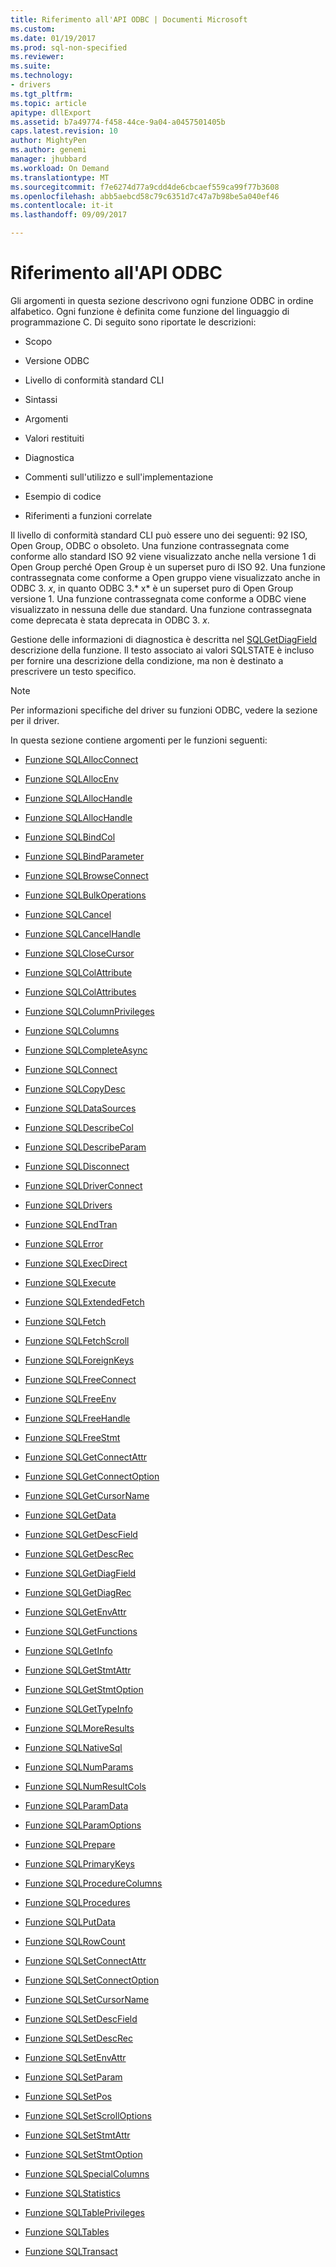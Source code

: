 ```yaml
---
title: Riferimento all'API ODBC | Documenti Microsoft
ms.custom: 
ms.date: 01/19/2017
ms.prod: sql-non-specified
ms.reviewer: 
ms.suite: 
ms.technology:
- drivers
ms.tgt_pltfrm: 
ms.topic: article
apitype: dllExport
ms.assetid: b7a49774-f458-44ce-9a04-a0457501405b
caps.latest.revision: 10
author: MightyPen
ms.author: genemi
manager: jhubbard
ms.workload: On Demand
ms.translationtype: MT
ms.sourcegitcommit: f7e6274d77a9cdd4de6cbcaef559ca99f77b3608
ms.openlocfilehash: abb5aebcd58c79c6351d7c47a7b98be5a040ef46
ms.contentlocale: it-it
ms.lasthandoff: 09/09/2017

---
```

# <a name="odbc-api-reference"></a>Riferimento all'API ODBC
Gli argomenti in questa sezione descrivono ogni funzione ODBC in ordine alfabetico. Ogni funzione è definita come funzione del linguaggio di programmazione C. Di seguito sono riportate le descrizioni:  
  
-   Scopo  
  
-   Versione ODBC  
  
-   Livello di conformità standard CLI  
  
-   Sintassi  
  
-   Argomenti  
  
-   Valori restituiti  
  
-   Diagnostica  
  
-   Commenti sull'utilizzo e sull'implementazione  
  
-   Esempio di codice  
  
-   Riferimenti a funzioni correlate  
  
 Il livello di conformità standard CLI può essere uno dei seguenti: 92 ISO, Open Group, ODBC o obsoleto. Una funzione contrassegnata come conforme allo standard ISO 92 viene visualizzato anche nella versione 1 di Open Group perché Open Group è un superset puro di ISO 92. Una funzione contrassegnata come conforme a Open gruppo viene visualizzato anche in ODBC 3. *x*, in quanto ODBC 3.* x* è un superset puro di Open Group versione 1. Una funzione contrassegnata come conforme a ODBC viene visualizzato in nessuna delle due standard. Una funzione contrassegnata come deprecata è stata deprecata in ODBC 3. *x*.  
  
 Gestione delle informazioni di diagnostica è descritta nel [SQLGetDiagField](../../../odbc/reference/syntax/sqlgetdiagfield-function.md) descrizione della funzione. Il testo associato ai valori SQLSTATE è incluso per fornire una descrizione della condizione, ma non è destinato a prescrivere un testo specifico.  
  
> [!NOTE]  
>  Per informazioni specifiche del driver su funzioni ODBC, vedere la sezione per il driver.  
  
 In questa sezione contiene argomenti per le funzioni seguenti:  
  
-   [Funzione SQLAllocConnect](../../../odbc/reference/syntax/sqlallocconnect-function.md)  
  
-   [Funzione SQLAllocEnv](../../../odbc/reference/syntax/sqlallocenv-function.md)  
  
-   [Funzione SQLAllocHandle](../../../odbc/reference/syntax/sqlallochandle-function.md)  
  
-   [Funzione SQLAllocHandle](../../../odbc/reference/syntax/sqlallocstmt-function.md)  
  
-   [Funzione SQLBindCol](../../../odbc/reference/syntax/sqlbindcol-function.md)  
  
-   [Funzione SQLBindParameter](../../../odbc/reference/syntax/sqlbindparameter-function.md)  
  
-   [Funzione SQLBrowseConnect](../../../odbc/reference/syntax/sqlbrowseconnect-function.md)  
  
-   [Funzione SQLBulkOperations](../../../odbc/reference/syntax/sqlbulkoperations-function.md)  
  
-   [Funzione SQLCancel](../../../odbc/reference/syntax/sqlcancel-function.md)  
  
-   [Funzione SQLCancelHandle](../../../odbc/reference/syntax/sqlcancelhandle-function.md)  
  
-   [Funzione SQLCloseCursor](../../../odbc/reference/syntax/sqlclosecursor-function.md)  
  
-   [Funzione SQLColAttribute](../../../odbc/reference/syntax/sqlcolattribute-function.md)  
  
-   [Funzione SQLColAttributes](../../../odbc/reference/syntax/sqlcolattributes-function.md)  
  
-   [Funzione SQLColumnPrivileges](../../../odbc/reference/syntax/sqlcolumnprivileges-function.md)  
  
-   [Funzione SQLColumns](../../../odbc/reference/syntax/sqlcolumns-function.md)  
  
-   [Funzione SQLCompleteAsync](../../../odbc/reference/syntax/sqlcompleteasync-function.md)  
  
-   [Funzione SQLConnect](../../../odbc/reference/syntax/sqlconnect-function.md)  
  
-   [Funzione SQLCopyDesc](../../../odbc/reference/syntax/sqlcopydesc-function.md)  
  
-   [Funzione SQLDataSources](../../../odbc/reference/syntax/sqldatasources-function.md)  
  
-   [Funzione SQLDescribeCol](../../../odbc/reference/syntax/sqldescribecol-function.md)  
  
-   [Funzione SQLDescribeParam](../../../odbc/reference/syntax/sqldescribeparam-function.md)  
  
-   [Funzione SQLDisconnect](../../../odbc/reference/syntax/sqldisconnect-function.md)  
  
-   [Funzione SQLDriverConnect](../../../odbc/reference/syntax/sqldriverconnect-function.md)  
  
-   [Funzione SQLDrivers](../../../odbc/reference/syntax/sqldrivers-function.md)  
  
-   [Funzione SQLEndTran](../../../odbc/reference/syntax/sqlendtran-function.md)  
  
-   [Funzione SQLError](../../../odbc/reference/syntax/sqlerror-function.md)  
  
-   [Funzione SQLExecDirect](../../../odbc/reference/syntax/sqlexecdirect-function.md)  
  
-   [Funzione SQLExecute](../../../odbc/reference/syntax/sqlexecute-function.md)  
  
-   [Funzione SQLExtendedFetch](../../../odbc/reference/syntax/sqlextendedfetch-function.md)  
  
-   [Funzione SQLFetch](../../../odbc/reference/syntax/sqlfetch-function.md)  
  
-   [Funzione SQLFetchScroll](../../../odbc/reference/syntax/sqlfetchscroll-function.md)  
  
-   [Funzione SQLForeignKeys](../../../odbc/reference/syntax/sqlforeignkeys-function.md)  
  
-   [Funzione SQLFreeConnect](../../../odbc/reference/syntax/sqlfreeconnect-function.md)  
  
-   [Funzione SQLFreeEnv](../../../odbc/reference/syntax/sqlfreeenv-function.md)  
  
-   [Funzione SQLFreeHandle](../../../odbc/reference/syntax/sqlfreehandle-function.md)  
  
-   [Funzione SQLFreeStmt](../../../odbc/reference/syntax/sqlfreestmt-function.md)  
  
-   [Funzione SQLGetConnectAttr](../../../odbc/reference/syntax/sqlgetconnectattr-function.md)  
  
-   [Funzione SQLGetConnectOption](../../../odbc/reference/syntax/sqlgetconnectoption-function.md)  
  
-   [Funzione SQLGetCursorName](../../../odbc/reference/syntax/sqlgetcursorname-function.md)  
  
-   [Funzione SQLGetData](../../../odbc/reference/syntax/sqlgetdata-function.md)  
  
-   [Funzione SQLGetDescField](../../../odbc/reference/syntax/sqlgetdescfield-function.md)  
  
-   [Funzione SQLGetDescRec](../../../odbc/reference/syntax/sqlgetdescrec-function.md)  
  
-   [Funzione SQLGetDiagField](../../../odbc/reference/syntax/sqlgetdiagfield-function.md)  
  
-   [Funzione SQLGetDiagRec](../../../odbc/reference/syntax/sqlgetdiagrec-function.md)  
  
-   [Funzione SQLGetEnvAttr](../../../odbc/reference/syntax/sqlgetenvattr-function.md)  
  
-   [Funzione SQLGetFunctions](../../../odbc/reference/syntax/sqlgetfunctions-function.md)  
  
-   [Funzione SQLGetInfo](../../../odbc/reference/syntax/sqlgetinfo-function.md)  
  
-   [Funzione SQLGetStmtAttr](../../../odbc/reference/syntax/sqlgetstmtattr-function.md)  
  
-   [Funzione SQLGetStmtOption](../../../odbc/reference/syntax/sqlgetstmtoption-function.md)  
  
-   [Funzione SQLGetTypeInfo](../../../odbc/reference/syntax/sqlgettypeinfo-function.md)  
  
-   [Funzione SQLMoreResults](../../../odbc/reference/syntax/sqlmoreresults-function.md)  
  
-   [Funzione SQLNativeSql](../../../odbc/reference/syntax/sqlnativesql-function.md)  
  
-   [Funzione SQLNumParams](../../../odbc/reference/syntax/sqlnumparams-function.md)  
  
-   [Funzione SQLNumResultCols](../../../odbc/reference/syntax/sqlnumresultcols-function.md)  
  
-   [Funzione SQLParamData](../../../odbc/reference/syntax/sqlparamdata-function.md)  
  
-   [Funzione SQLParamOptions](../../../odbc/reference/syntax/sqlparamoptions-function.md)  
  
-   [Funzione SQLPrepare](../../../odbc/reference/syntax/sqlprepare-function.md)  
  
-   [Funzione SQLPrimaryKeys](../../../odbc/reference/syntax/sqlprimarykeys-function.md)  
  
-   [Funzione SQLProcedureColumns](../../../odbc/reference/syntax/sqlprocedurecolumns-function.md)  
  
-   [Funzione SQLProcedures](../../../odbc/reference/syntax/sqlprocedures-function.md)  
  
-   [Funzione SQLPutData](../../../odbc/reference/syntax/sqlputdata-function.md)  
  
-   [Funzione SQLRowCount](../../../odbc/reference/syntax/sqlrowcount-function.md)  
  
-   [Funzione SQLSetConnectAttr](../../../odbc/reference/syntax/sqlsetconnectattr-function.md)  
  
-   [Funzione SQLSetConnectOption](../../../odbc/reference/syntax/sqlsetconnectoption-function.md)  
  
-   [Funzione SQLSetCursorName](../../../odbc/reference/syntax/sqlsetcursorname-function.md)  
  
-   [Funzione SQLSetDescField](../../../odbc/reference/syntax/sqlsetdescfield-function.md)  
  
-   [Funzione SQLSetDescRec](../../../odbc/reference/syntax/sqlsetdescrec-function.md)  
  
-   [Funzione SQLSetEnvAttr](../../../odbc/reference/syntax/sqlsetenvattr-function.md)  
  
-   [Funzione SQLSetParam](../../../odbc/reference/syntax/sqlsetparam-function.md)  
  
-   [Funzione SQLSetPos](../../../odbc/reference/syntax/sqlsetpos-function.md)  
  
-   [Funzione SQLSetScrollOptions](../../../odbc/reference/syntax/sqlsetscrolloptions-function.md)  
  
-   [Funzione SQLSetStmtAttr](../../../odbc/reference/syntax/sqlsetstmtattr-function.md)  
  
-   [Funzione SQLSetStmtOption](../../../odbc/reference/syntax/sqlsetstmtoption-function.md)  
  
-   [Funzione SQLSpecialColumns](../../../odbc/reference/syntax/sqlspecialcolumns-function.md)  
  
-   [Funzione SQLStatistics](../../../odbc/reference/syntax/sqlstatistics-function.md)  
  
-   [Funzione SQLTablePrivileges](../../../odbc/reference/syntax/sqltableprivileges-function.md)  
  
-   [Funzione SQLTables](../../../odbc/reference/syntax/sqltables-function.md)  
  
-   [Funzione SQLTransact](../../../odbc/reference/syntax/sqltransact-function.md)

